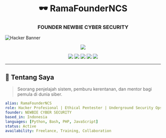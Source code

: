 <h1 align="center">🕶️ RamaFounderNCS</h1>
<h3 align="center">FOUNDER NEWBIE CYBER SECURITY</h3>
<img src="https://raw.githubusercontent.com/RamaFounderNCS/RamaFounderNCS/main/assets/hacker-banner.jpg" alt="Hacker Banner" />
<p align="center">
  <img src="https://readme-typing-svg.herokuapp.com/?lines=NEWBIE+CYBER+SECURITY;Pentester+%7C+Bug+Bounty+Hunter;Reverse+Engineer+%7C+Python+Automator;Always+Learning+%7C+Always+Testing&center=true&width=600&height=40&color=FF007F&vCenter=true&size=20">
</p>

<p align="center">
  <img src="https://img.shields.io/badge/Kali_Linux-Elite-blue?style=for-the-badge&logo=kali-linux&logoColor=white" />
  <img src="https://img.shields.io/badge/Metasploit-Master-critical?style=for-the-badge&logo=metasploit&logoColor=white" />
  <img src="https://img.shields.io/badge/SQLi-Breaker-lightgrey?style=for-the-badge&logo=sqlite" />
  <img src="https://img.shields.io/badge/Python-Automation-green?style=for-the-badge&logo=python" />
  <img src="https://img.shields.io/badge/BurpSuite-Pro-orange?style=for-the-badge" />
</p>

---

## 🧠 Tentang Saya

> Seorang penjelajah sistem, pemburu kerentanan, dan mentor bagi pemula di dunia siber.

```yaml
alias: RamaFounderNCS
role: Hacker Profesional | Ethical Pentester | Underground Security Ops
founder: NEWBIE CYBER SECURITY
based_in: Indonesia
languages: [Python, Bash, PHP, JavaScript]
status: Active
availability: Freelance, Training, Collaboration

